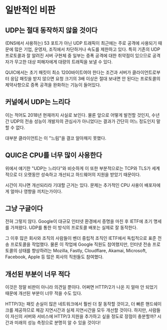 <!--
# Criticism

## UDP will never work

A lot of enterprises, operators and organizations block or rate-limit UDP
traffic outside of port 53 (used for DNS) since it has in recent days mostly
been abused for attacks. In particular, some of the existing UDP protocols and
popular server implementations for them have been vulnerable for amplification
attacks where one attacker can make a huge amount of outgoing traffic to
target innocent victims.

QUIC has built-in mitigation against amplification attacks by requiring that the
initial packet must be at least 1200 bytes and by restriction in the protocol
that says that a server MUST NOT send more than three times the size of the
request in response without receiving a packet from the client in response.

## UDP is slow in kernels

This seems to be the truth, at least today in 2018. We can of course not tell
how this will develop and how much of this is simply the result of UDP
transfer performance not having been in developers' focus for many years.

For most clients, this "slowness" is probably never even noticeable.

## QUIC takes too much CPU

Similar to the "UDP is slow" remark above, this is partly because the TCP and
TLS usage of the world has had a longer time to mature, improve and get
hardware assistance.

There are reasons to expect this to improve over time. The question is how much
this extra CPU usage will hurt deployers.

## This is just Google

No it is not. Google brought the initial spec to the IETF after having proved,
on a large Internet-wide scale, that deploying this style of protocol over UDP
actually works and performs well.

Since then, individuals from a large number of companies and organizations
have worked in the vendor-neutral organization IETF to put together a standard
transport protocol out of it. In that work, Google employees have of course
been participating, but so have employees from a large number of other
companies that are interested in furthering the state of transport protocols
on the Internet, including Mozilla, Fastly, Cloudflare, Akamai, Microsoft,
Facebook and Apple.

## This is too small of an improvement

That is not really a critique but an opinion. Maybe it is, and maybe it is too
little of an improvement so close in time since HTTP/2 was shipped.

HTTP/3 is likely to perform much better in packet loss-ridden networks, it
offers faster handshakes so it will improve latency both as perceived and
actual. But is that enough of benefits to motivate people to deploy HTTP/3
support on their servers and for their services? Time and future performance
measurements will surely tell!
-->

# 일반적인 비판

## UDP는 절대 동작하지 않을 것이다

(DNS에서 사용하는) 53 포트가 아닌 UDP 트래픽이 최근에는 주로 공격에 사용되기 때문에
많은 기업, 운영자, 조직에서 차단하거나 속도를 제한하고 있다. 특히 기존의 UDP 프로토콜과
잘 알려진 서버 구현체 중 일부는 증폭 공격에 대한 취약점이 있으므로 공격자가 무고한 대상 피해자에게
대량의 트래픽을 보낼 수 있다.

QUIC에서는 초기 패킷이 최소 1200바이트여야 한다는 조건과 서버가 클라이언트로부터 응답 패킷을
받지 않으면 요청 크기의 3배 이상은 절대 보내면 안 된다는 프로토콜의 제약사항으로 증폭 공격을
완화하는 기능이 들어있다.

## 커널에서 UDP는 느리다

이는 적어도 2018년 현재까지 사실로 보인다. 물론 앞으로 어떻게 발전할 것인지, 수년간
UDP의 전송 성능이 개발자의 관심사가 아니었다는 결과가 간단히 어느 정도인지 말할 수 없다.

대부분 클라이언트는 이 "느림"을 결코 알아채지 못했다.

## QUIC은 CPU를 너무 많이 사용한다

위에서 얘기한 "UDP는 느리다"와 비슷하게 이 또한 부분적으로는 TCP와 TLS가 세계적으로 더 오랫동안
성숙하고 개선되고 하드웨어의 지원을 받았기 때문이다.

시간이 지나면 개선되리라 기대할 근거는 있다. 문제는 추가적인 CPU 사용이 배포자에게
얼마나 영향을 끼치는가이다.

## 그냥 구글이다

전혀 그렇지 않다. Google이 대규모 인터넷 환경에서 증명을 마친 후 IETF에 초기 명세를 가져왔다.
UDP를 통한 이 방식의 프로토콜 배포는 실제로 잘 동작한다.

그 이후 많은 회사와 조직의 사람들이 벤더 중립적 조직인 IETF에서 독립적으로 표준 전송 프로토콜을
작업했다. 물론 이 작업에 Google 직원도 참여했지만, 인터넷 전송 프로토콜의 상태를 향상하려는
Mozilla, Fastly, Cloudflare, Akamai, Microsoft, Facebook, Apple 등 많은 회사의
직원들도 참여했다.

## 개선된 부분이 너무 적다

이것은 정말 비판이 아니라 의견일 뿐이다. 어쩌면 HTTP/2가 나온 지 얼마 안 되었기 때문에 개선된 부분이
너무 적을 수도 있다.

HTTP/3는 패킷 손실이 많은 네트워크에서 훨씬 더 잘 동작할 것이고, 더 빠른 핸드쉐이크를 제공하므로
체감 지연시간과 실제 지연시간을 모두 개선할 것이다. 하지만, 사람들이 자신의 서버와 서비스에
HTTP/3 지원을 추가하고 싶을 정도로 장점이 충분할까?
시간과 미래의 성능 측정으로 분명히 알 수 있을 것이다!
